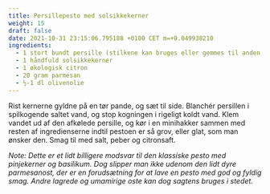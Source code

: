 ```yaml
---
title: Persillepesto med solsikkekerner
weight: 15
draft: false
date: 2021-10-31 23:15:06.795188 +0100 CET m=+0.049938210
ingredients:
  - 1 stort bundt persille (stilkene kan bruges eller gemmes til anden brug)
  - 1 håndfuld solsikkekerner
  - 1 økologisk citron
  - 20 gram parmesan
  - ½-1 dl olivenolie
---
```




Rist kernerne gyldne på en tør pande, og sæt til side. Blanchér
persillen i spilkogende saltet vand, og stop kogningen i rigeligt koldt
vand. Klem vandet ud af den afkølede persille, og kør i en minihakker
sammen med resten af ingredienserne indtil pestoen er så grov, eller
glat, som man ønsker den. Smag til med salt, peber og citronsaft.

*Note: Dette er et lidt billigere modsvar til den klassiske pesto med
pinjekerner og basilikum. Dog slipper man ikke udenom den lidt dyre
parmesanost, der er en forudsætning for at lave en pesto med god og
fyldig smag. Andre lagrede og umamirige oste kan dog sagtens bruges i
stedet.*







